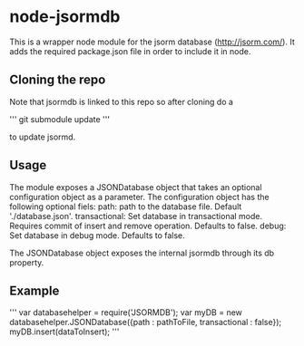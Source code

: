 # node-jsormdb

This is a wrapper node module for the jsorm database (http://jsorm.com/).
It adds the required package.json file in order to include it in node.

## Cloning the repo

Note that jsormdb is linked to this repo so after cloning do a 

'''
git submodule update
'''

to update jsormd.

## Usage

The module exposes a JSONDatabase object that takes an optional configuration object as a parameter. The configuration object has the following optional fiels:
	path: path to the database file. Default './database.json'.
	transactional: Set database in transactional mode. Requires commit of insert and remove operation. Defaults to false.
	debug: Set database in debug mode. Defaults to false.
	
The JSONDatabase object exposes the internal jsormdb through its db property.

## Example

'''
var databasehelper = require('JSORMDB');
var myDB = new databasehelper.JSONDatabase({path : pathToFile, transactional : false});
myDB.insert(dataToInsert);
'''